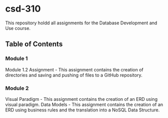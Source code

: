 # csd-310
This repository holdd all assignments for the Database Development and Use course.

## Table of Contents
### Module 1
Module 1.2 Assignment - This assignment contains the creation of directories and saving and pushing of files to a GitHub repository.

### Module 2
Visual Paradigm - This assignment contains the creation of an ERD using visual paradigm.
Data Models - This assignment contains the creation of an ERD using business rules and the translation into a NoSQL Data Structure.
